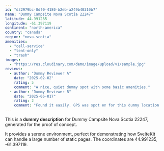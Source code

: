 ```yaml
---
id: "d32979bc-0df0-4180-b2eb-a249b40310b7"
name: "Dummy Campsite Nova Scotia 22247"
latitude: 44.991235
longitude: -61.397119
continent: "north-america"
country: "canada"
region: "nova-scotia"
amenities:
  - "cell-service"
  - "tent-only"
  - "trash"
images:
  - "https://res.cloudinary.com/demo/image/upload/v1/sample.jpg"
reviews:
  - author: "Dummy Reviewer A"
    date: "2025-02-02"
    rating: 5
    comment: "A nice, quiet dummy spot with some basic amenities."
  - author: "Dummy Reviewer B"
    date: "2025-05-017"
    rating: 2
    comment: "Found it easily. GPS was spot on for this dummy location."
---
```


This is a **dummy description** for Dummy Campsite Nova Scotia 22247, generated for the proof of concept.

It provides a serene environment, perfect for demonstrating how SvelteKit can handle a large number of static pages. The coordinates are 44.991235, -61.397119.
